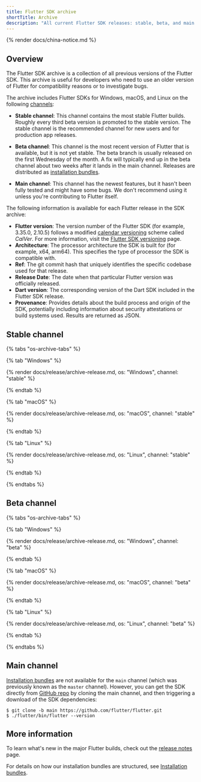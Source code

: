 ```yaml
---
title: Flutter SDK archive
shortTitle: Archive
description: "All current Flutter SDK releases: stable, beta, and main."
---
```


{% render docs/china-notice.md %}

## Overview

The Flutter SDK archive is a collection of all previous versions of the
Flutter SDK. This archive is useful for developers who need to use an older
version of Flutter for compatibility reasons or to investigate bugs.

The archive includes Flutter SDKs for Windows, macOS, and Linux on the
following [channels][]:

*   **Stable channel**: This channel contains the most stable Flutter builds.
    Roughly every third beta version is promoted to the stable version.
    The stable channel is the recommended channel for
    new users and for production app releases.

*   **Beta channel**: This channel is the most recent version of Flutter that is
    available, but it is not yet stable. The beta branch is usually released
    on the first Wednesday of the month. A fix will typically end up in the
    beta channel about two weeks after it lands in the main channel. 
    Releases are distributed as [installation bundles][].

*   **Main channel**: This channel has the newest features, but it hasn't been fully
    tested and might have some bugs. We don't recommend using it unless you're
    contributing to Flutter itself.

The following information is available for each Flutter release in the
SDK archive:

*   **Flutter version**: The version number of the Flutter SDK
    (for example, 3.35.0, 2.10.5) follows a modified
    [calendar versioning][] scheme called _CalVer_.
    For more information, visit the [Flutter SDK versioning][] page.
*   **Architecture**: The processor architecture the SDK is built for
    (for example, x64, arm64). This specifies the type of processor the SDK is
    compatible with.
*   **Ref**: The git commit hash that uniquely identifies the specific codebase
    used for that release.
*   **Release Date**: The date when that particular Flutter version was
    officially released.
*   **Dart version**: The corresponding version of the Dart SDK included in the
    Flutter SDK release.
*   **Provenance**: Provides details about the build process and origin of the
    SDK, potentially including information about security attestations or
    build systems used. Results are returned as JSON.

[calendar versioning]: https://calver.org/
[Flutter SDK versioning]: {{site.repo.flutter}}/blob/main/docs/releases/Release-versioning.md

## Stable channel

{% tabs "os-archive-tabs" %}

{% tab "Windows" %}

{% render docs/release/archive-release.md, os: "Windows", channel: "stable" %}

{% endtab %}

{% tab "macOS" %}

{% render docs/release/archive-release.md, os: "macOS", channel: "stable" %}

{% endtab %}

{% tab "Linux" %}

{% render docs/release/archive-release.md, os: "Linux", channel: "stable" %}

{% endtab %}

{% endtabs %}


## Beta channel

{% tabs "os-archive-tabs" %}

{% tab "Windows" %}

{% render docs/release/archive-release.md, os: "Windows", channel: "beta" %}

{% endtab %}

{% tab "macOS" %}

{% render docs/release/archive-release.md, os: "macOS", channel: "beta" %}

{% endtab %}

{% tab "Linux" %}

{% render docs/release/archive-release.md, os: "Linux", channel: "beta" %}

{% endtab %}

{% endtabs %}


<a id="master-channel" aria-hidden="true"></a>

## Main channel

[Installation bundles][] are not available for the `main` channel
(which was previously known as the `master` channel).
However, you can get the SDK directly from
[GitHub repo][] by cloning the main channel,
and then triggering a download of the SDK dependencies:

```console
$ git clone -b main https://github.com/flutter/flutter.git
$ ./flutter/bin/flutter --version
```

## More information

To learn what's new in the major Flutter builds, check out the
[release notes][] page.

For details on how our installation bundles are structured,
see [Installation bundles][].

[channels]: {{site.repo.flutter}}/blob/main/docs/releases/Flutter-build-release-channels.md
[release notes]: /release/release-notes
[GitHub repo]: {{site.repo.flutter}}
[Installation bundles]: {{site.repo.flutter}}/blob/main/docs/infra/Flutter-Installation-Bundles.md
